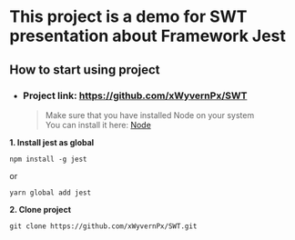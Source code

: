 # **This project is a demo for SWT presentation about Framework Jest**

## **How to start using project**

- ### **Project link: https://github.com/xWyvernPx/SWT**
  > Make sure that you have installed Node on your system <br>
  > You can install it here: [Node](https://nodejs.org/en/download/)

**1. Install jest as global**

```
npm install -g jest
```

or

```
yarn global add jest
```

**2. Clone project**

```git
git clone https://github.com/xWyvernPx/SWT.git
```


